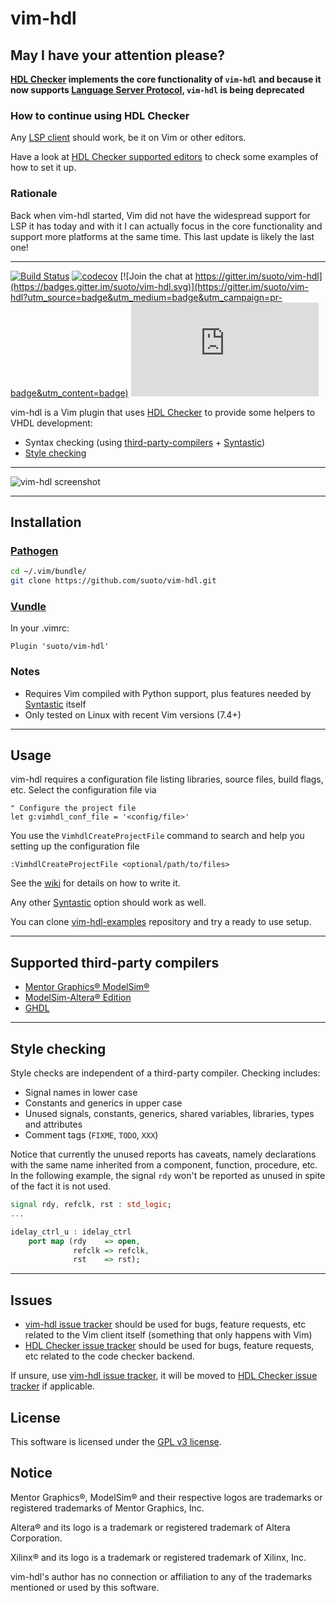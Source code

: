 # vim-hdl

## May I have your attention please?

**[HDL Checker][hdl_checker] implements the core functionality of `vim-hdl` and
because it now supports [Language Server Protocol][LSP], `vim-hdl` is being
deprecated**

### How to continue using HDL Checker

Any [LSP client][LSP_clients] should work, be it on Vim or other editors.

Have a look at [HDL Checker supported editors][hdl_checker_editor_support] to
check some examples of how to set it up.

### Rationale

Back when vim-hdl started, Vim did not have the widespread support for LSP it has
today and with it I can actually focus in the core functionality and support more
platforms at the same time. This last update is likely the last one!

---

[![Build Status](https://travis-ci.org/suoto/vim-hdl.svg?branch=master)](https://travis-ci.org/suoto/vim-hdl)
[![codecov](https://codecov.io/gh/suoto/vim-hdl/branch/master/graph/badge.svg)](https://codecov.io/gh/suoto/vim-hdl)
[![Join the chat at https://gitter.im/suoto/vim-hdl](https://badges.gitter.im/suoto/vim-hdl.svg)](https://gitter.im/suoto/vim-hdl?utm_source=badge&utm_medium=badge&utm_campaign=pr-badge&utm_content=badge)
[![Analytics](https://ga-beacon.appspot.com/UA-68153177-3/vim-hdl/README.md?pixel)](https://github.com/suoto/vim-hdl)

vim-hdl is a Vim plugin that uses [HDL Checker][hdl_checker] to provide some
helpers to VHDL development:

* Syntax checking (using
  [third-party-compilers](#supported-third-party-compilers) +
  [Syntastic][Syntastic])
* [Style checking](#style-checking)

---

![vim-hdl screenshot](http://i.imgur.com/2hZox5r.gif)

---

## Installation

### [Pathogen][pathogen]

```bash
cd ~/.vim/bundle/
git clone https://github.com/suoto/vim-hdl.git
```

### [Vundle][vundle]

In your .vimrc:

```viml
Plugin 'suoto/vim-hdl'
```

### Notes

* Requires Vim compiled with Python support, plus features needed by
  [Syntastic][Syntastic] itself
* Only tested on Linux with recent Vim versions (7.4+)

---

## Usage

vim-hdl requires a configuration file listing libraries, source files, build
flags, etc. Select the configuration file via

```viml
" Configure the project file
let g:vimhdl_conf_file = '<config/file>'
```

You use the `VimhdlCreateProjectFile` command to search and help you setting up
the configuration file

```viml
:VimhdlCreateProjectFile <optional/path/to/files>
```

See the [wiki](https://github.com/suoto/hdl_checker/wiki) for details on how to write
it.

Any other [Syntastic][Syntastic] option should work as well.

You can clone [vim-hdl-examples][vim-hdl-examples] repository and try a ready to
use setup.

---

## Supported third-party compilers

* [Mentor Graphics® ModelSim®][Mentor_msim]
* [ModelSim-Altera® Edition][Altera_msim]
* [GHDL][GHDL]

---

## Style checking

Style checks are independent of a third-party compiler. Checking includes:

* Signal names in lower case
* Constants and generics in upper case
* Unused signals, constants, generics, shared variables, libraries, types and
  attributes
* Comment tags (`FIXME`, `TODO`, `XXX`)

Notice that currently the unused reports has caveats, namely declarations with
the same name inherited from a component, function, procedure, etc. In the
following example, the signal `rdy` won't be reported as unused in spite of the
fact it is not used.

```vhdl
signal rdy, refclk, rst : std_logic;
...

idelay_ctrl_u : idelay_ctrl
    port map (rdy    => open,
              refclk => refclk,
              rst    => rst);
```

---

## Issues

* [vim-hdl issue tracker][vimhdl_issue_tracker] should be used for bugs, feature
  requests, etc related to the Vim client itself (something that only happens
  with Vim)
* [HDL Checker issue tracker][hdl_checker_issue_tracker] should be used for bugs,
  feature requests, etc related to the code checker backend.

If unsure, use [vim-hdl issue tracker][vimhdl_issue_tracker], it will be moved to
[HDL Checker issue tracker][hdl_checker_issue_tracker] if applicable.

## License

This software is licensed under the [GPL v3 license][gpl].

## Notice

Mentor Graphics®, ModelSim® and their respective logos are trademarks or
registered trademarks of Mentor Graphics, Inc.

Altera® and its logo is a trademark or registered trademark of Altera
Corporation.

Xilinx® and its logo is a trademark or registered trademark of Xilinx, Inc.

vim-hdl's author has no connection or affiliation to any of the trademarks
mentioned or used by this software.

[Altera_msim]: https://www.altera.com/downloads/download-center.html
[ConfigParser]: https://docs.python.org/2/library/configparser.html
[GHDL]: https://github.com/tgingold/ghdl
[gpl]: http://www.gnu.org/copyleft/gpl.html
[hdl_checker]: https://github.com/suoto/hdl_checker
[hdl_checker_editor_support]: https://github.com/suoto/hdl_checker#editor-support
[hdl_checker_issue_tracker]: https://github.com/suoto/hdl_checker/issues
[LSP]: https://en.wikipedia.org/wiki/Language_Server_Protocol
[Mentor_msim]: http://www.mentor.com/products/fv/modelsim/
[pathogen]: https://github.com/tpope/vim-pathogen
[Syntastic]: https://github.com/scrooloose/syntastic
[vim-hdl-examples]: https://github.com/suoto/vim-hdl-examples
[vimhdl_issue_tracker]: https://github.com/suoto/vim-hdl/issues
[vundle]: https://github.com/VundleVim/Vundle.vim
[Xilinx_Vivado]: http://www.xilinx.com/products/design-tools/vivado/vivado-webpack.html
[LSP_clients]: https://microsoft.github.io/language-server-protocol/implementors/tools/
